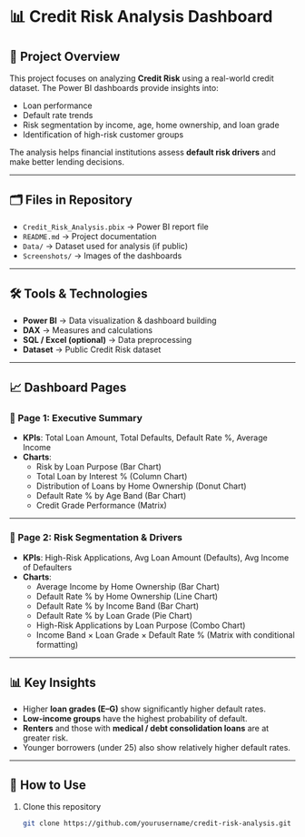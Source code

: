 # 📊 Credit Risk Analysis Dashboard  

## 📌 Project Overview  
This project focuses on analyzing **Credit Risk** using a real-world credit dataset. The Power BI dashboards provide insights into:  
- Loan performance  
- Default rate trends  
- Risk segmentation by income, age, home ownership, and loan grade  
- Identification of high-risk customer groups  

The analysis helps financial institutions assess **default risk drivers** and make better lending decisions.  

---

## 🗂️ Files in Repository  
- `Credit_Risk_Analysis.pbix` → Power BI report file  
- `README.md` → Project documentation  
- `Data/` → Dataset used for analysis (if public)  
- `Screenshots/` → Images of the dashboards  

---

## 🛠️ Tools & Technologies  
- **Power BI** → Data visualization & dashboard building  
- **DAX** → Measures and calculations  
- **SQL / Excel (optional)** → Data preprocessing  
- **Dataset** → Public Credit Risk dataset  

---

## 📈 Dashboard Pages  

### 🔹 Page 1: Executive Summary  
- **KPIs**: Total Loan Amount, Total Defaults, Default Rate %, Average Income  
- **Charts**:  
  - Risk by Loan Purpose (Bar Chart)  
  - Total Loan by Interest % (Column Chart)  
  - Distribution of Loans by Home Ownership (Donut Chart)  
  - Default Rate % by Age Band (Bar Chart)  
  - Credit Grade Performance (Matrix)  

---

### 🔹 Page 2: Risk Segmentation & Drivers  
- **KPIs**: High-Risk Applications, Avg Loan Amount (Defaults), Avg Income of Defaulters  
- **Charts**:  
  - Average Income by Home Ownership (Bar Chart)  
  - Default Rate % by Home Ownership (Line Chart)  
  - Default Rate % by Income Band (Bar Chart)  
  - Default Rate % by Loan Grade (Pie Chart)  
  - High-Risk Applications by Loan Purpose (Combo Chart)  
  - Income Band × Loan Grade × Default Rate % (Matrix with conditional formatting)  

---

## 📊 Key Insights  
- Higher **loan grades (E–G)** show significantly higher default rates.  
- **Low-income groups** have the highest probability of default.  
- **Renters** and those with **medical / debt consolidation loans** are at greater risk.  
- Younger borrowers (under 25) also show relatively higher default rates.  

---

## 🚀 How to Use  
1. Clone this repository  
   ```bash
   git clone https://github.com/yourusername/credit-risk-analysis.git
